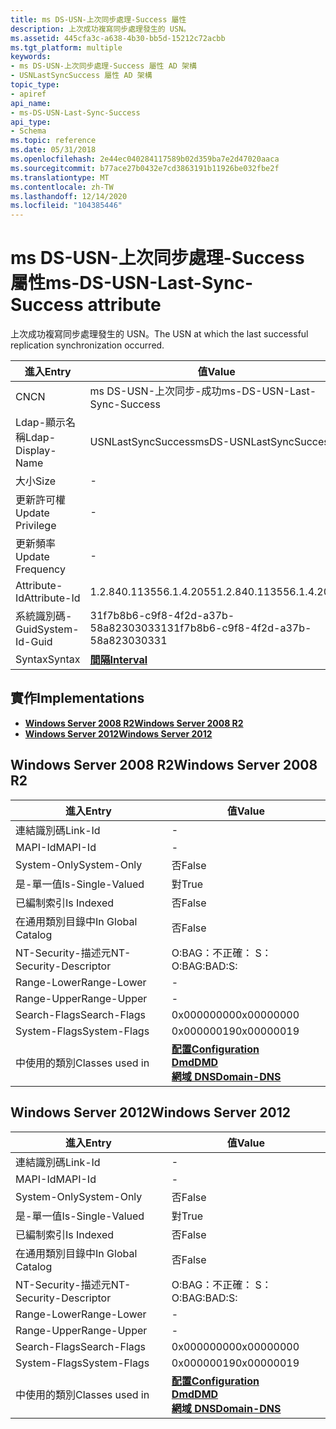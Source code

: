 ```yaml
---
title: ms DS-USN-上次同步處理-Success 屬性
description: 上次成功複寫同步處理發生的 USN。
ms.assetid: 445cfa3c-a638-4b30-bb5d-15212c72acbb
ms.tgt_platform: multiple
keywords:
- ms DS-USN-上次同步處理-Success 屬性 AD 架構
- USNLastSyncSuccess 屬性 AD 架構
topic_type:
- apiref
api_name:
- ms-DS-USN-Last-Sync-Success
api_type:
- Schema
ms.topic: reference
ms.date: 05/31/2018
ms.openlocfilehash: 2e44ec040284117589b02d359ba7e2d47020aaca
ms.sourcegitcommit: b77ace27b0432e7cd3863191b11926be032fbe2f
ms.translationtype: MT
ms.contentlocale: zh-TW
ms.lasthandoff: 12/14/2020
ms.locfileid: "104385446"
---
```

# <a name="ms-ds-usn-last-sync-success-attribute"></a><span data-ttu-id="5fef4-105">ms DS-USN-上次同步處理-Success 屬性</span><span class="sxs-lookup"><span data-stu-id="5fef4-105">ms-DS-USN-Last-Sync-Success attribute</span></span>

<span data-ttu-id="5fef4-106">上次成功複寫同步處理發生的 USN。</span><span class="sxs-lookup"><span data-stu-id="5fef4-106">The USN at which the last successful replication synchronization occurred.</span></span>



| <span data-ttu-id="5fef4-107">進入</span><span class="sxs-lookup"><span data-stu-id="5fef4-107">Entry</span></span> | <span data-ttu-id="5fef4-108">值</span><span class="sxs-lookup"><span data-stu-id="5fef4-108">Value</span></span> |
|-------------------|--------------------------------------|
| <span data-ttu-id="5fef4-109">CN</span><span class="sxs-lookup"><span data-stu-id="5fef4-109">CN</span></span>                | <span data-ttu-id="5fef4-110">ms DS-USN-上次同步-成功</span><span class="sxs-lookup"><span data-stu-id="5fef4-110">ms-DS-USN-Last-Sync-Success</span></span>          |
| <span data-ttu-id="5fef4-111">Ldap-顯示名稱</span><span class="sxs-lookup"><span data-stu-id="5fef4-111">Ldap-Display-Name</span></span> | <span data-ttu-id="5fef4-112">USNLastSyncSuccess</span><span class="sxs-lookup"><span data-stu-id="5fef4-112">msDS-USNLastSyncSuccess</span></span>              |
| <span data-ttu-id="5fef4-113">大小</span><span class="sxs-lookup"><span data-stu-id="5fef4-113">Size</span></span>              | \-                                   |
| <span data-ttu-id="5fef4-114">更新許可權</span><span class="sxs-lookup"><span data-stu-id="5fef4-114">Update Privilege</span></span>  | \-                                   |
| <span data-ttu-id="5fef4-115">更新頻率</span><span class="sxs-lookup"><span data-stu-id="5fef4-115">Update Frequency</span></span>  | \-                                   |
| <span data-ttu-id="5fef4-116">Attribute-Id</span><span class="sxs-lookup"><span data-stu-id="5fef4-116">Attribute-Id</span></span>      | <span data-ttu-id="5fef4-117">1.2.840.113556.1.4.2055</span><span class="sxs-lookup"><span data-stu-id="5fef4-117">1.2.840.113556.1.4.2055</span></span>              |
| <span data-ttu-id="5fef4-118">系統識別碼-Guid</span><span class="sxs-lookup"><span data-stu-id="5fef4-118">System-Id-Guid</span></span>    | <span data-ttu-id="5fef4-119">31f7b8b6-c9f8-4f2d-a37b-58a823030331</span><span class="sxs-lookup"><span data-stu-id="5fef4-119">31f7b8b6-c9f8-4f2d-a37b-58a823030331</span></span> |
| <span data-ttu-id="5fef4-120">Syntax</span><span class="sxs-lookup"><span data-stu-id="5fef4-120">Syntax</span></span>            | [<span data-ttu-id="5fef4-121">**間隔**</span><span class="sxs-lookup"><span data-stu-id="5fef4-121">**Interval**</span></span>](s-interval.md)       |



## <a name="implementations"></a><span data-ttu-id="5fef4-122">實作</span><span class="sxs-lookup"><span data-stu-id="5fef4-122">Implementations</span></span>

-   [<span data-ttu-id="5fef4-123">**Windows Server 2008 R2**</span><span class="sxs-lookup"><span data-stu-id="5fef4-123">**Windows Server 2008 R2**</span></span>](#windows-server-2008-r2)
-   [<span data-ttu-id="5fef4-124">**Windows Server 2012**</span><span class="sxs-lookup"><span data-stu-id="5fef4-124">**Windows Server 2012**</span></span>](#windows-server-2012)

## <a name="windows-server-2008-r2"></a><span data-ttu-id="5fef4-125">Windows Server 2008 R2</span><span class="sxs-lookup"><span data-stu-id="5fef4-125">Windows Server 2008 R2</span></span>



| <span data-ttu-id="5fef4-126">進入</span><span class="sxs-lookup"><span data-stu-id="5fef4-126">Entry</span></span> | <span data-ttu-id="5fef4-127">值</span><span class="sxs-lookup"><span data-stu-id="5fef4-127">Value</span></span> |
|------------------------|----------------------------------------------------------------------------------------------------------------------------------|
| <span data-ttu-id="5fef4-128">連結識別碼</span><span class="sxs-lookup"><span data-stu-id="5fef4-128">Link-Id</span></span>                | \-                                                                                                                               |
| <span data-ttu-id="5fef4-129">MAPI-Id</span><span class="sxs-lookup"><span data-stu-id="5fef4-129">MAPI-Id</span></span>                | \-                                                                                                                               |
| <span data-ttu-id="5fef4-130">System-Only</span><span class="sxs-lookup"><span data-stu-id="5fef4-130">System-Only</span></span>            | <span data-ttu-id="5fef4-131">否</span><span class="sxs-lookup"><span data-stu-id="5fef4-131">False</span></span>                                                                                                                            |
| <span data-ttu-id="5fef4-132">是-單一值</span><span class="sxs-lookup"><span data-stu-id="5fef4-132">Is-Single-Valued</span></span>       | <span data-ttu-id="5fef4-133">對</span><span class="sxs-lookup"><span data-stu-id="5fef4-133">True</span></span>                                                                                                                             |
| <span data-ttu-id="5fef4-134">已編制索引</span><span class="sxs-lookup"><span data-stu-id="5fef4-134">Is Indexed</span></span>             | <span data-ttu-id="5fef4-135">否</span><span class="sxs-lookup"><span data-stu-id="5fef4-135">False</span></span>                                                                                                                            |
| <span data-ttu-id="5fef4-136">在通用類別目錄中</span><span class="sxs-lookup"><span data-stu-id="5fef4-136">In Global Catalog</span></span>      | <span data-ttu-id="5fef4-137">否</span><span class="sxs-lookup"><span data-stu-id="5fef4-137">False</span></span>                                                                                                                            |
| <span data-ttu-id="5fef4-138">NT-Security-描述元</span><span class="sxs-lookup"><span data-stu-id="5fef4-138">NT-Security-Descriptor</span></span> | <span data-ttu-id="5fef4-139">O:BAG：不正確： S：</span><span class="sxs-lookup"><span data-stu-id="5fef4-139">O:BAG:BAD:S:</span></span>                                                                                                                     |
| <span data-ttu-id="5fef4-140">Range-Lower</span><span class="sxs-lookup"><span data-stu-id="5fef4-140">Range-Lower</span></span>            | \-                                                                                                                               |
| <span data-ttu-id="5fef4-141">Range-Upper</span><span class="sxs-lookup"><span data-stu-id="5fef4-141">Range-Upper</span></span>            | \-                                                                                                                               |
| <span data-ttu-id="5fef4-142">Search-Flags</span><span class="sxs-lookup"><span data-stu-id="5fef4-142">Search-Flags</span></span>           | <span data-ttu-id="5fef4-143">0x00000000</span><span class="sxs-lookup"><span data-stu-id="5fef4-143">0x00000000</span></span>                                                                                                                       |
| <span data-ttu-id="5fef4-144">System-Flags</span><span class="sxs-lookup"><span data-stu-id="5fef4-144">System-Flags</span></span>           | <span data-ttu-id="5fef4-145">0x00000019</span><span class="sxs-lookup"><span data-stu-id="5fef4-145">0x00000019</span></span>                                                                                                                       |
| <span data-ttu-id="5fef4-146">中使用的類別</span><span class="sxs-lookup"><span data-stu-id="5fef4-146">Classes used in</span></span>        | [<span data-ttu-id="5fef4-147">**配置**</span><span class="sxs-lookup"><span data-stu-id="5fef4-147">**Configuration**</span></span>](c-configuration.md)<br/> [<span data-ttu-id="5fef4-148">**Dmd**</span><span class="sxs-lookup"><span data-stu-id="5fef4-148">**DMD**</span></span>](c-dmd.md)<br/> [<span data-ttu-id="5fef4-149">**網域 DNS**</span><span class="sxs-lookup"><span data-stu-id="5fef4-149">**Domain-DNS**</span></span>](c-domaindns.md)<br/> |



## <a name="windows-server-2012"></a><span data-ttu-id="5fef4-150">Windows Server 2012</span><span class="sxs-lookup"><span data-stu-id="5fef4-150">Windows Server 2012</span></span>



| <span data-ttu-id="5fef4-151">進入</span><span class="sxs-lookup"><span data-stu-id="5fef4-151">Entry</span></span> | <span data-ttu-id="5fef4-152">值</span><span class="sxs-lookup"><span data-stu-id="5fef4-152">Value</span></span> |
|------------------------|----------------------------------------------------------------------------------------------------------------------------------|
| <span data-ttu-id="5fef4-153">連結識別碼</span><span class="sxs-lookup"><span data-stu-id="5fef4-153">Link-Id</span></span>                | \-                                                                                                                               |
| <span data-ttu-id="5fef4-154">MAPI-Id</span><span class="sxs-lookup"><span data-stu-id="5fef4-154">MAPI-Id</span></span>                | \-                                                                                                                               |
| <span data-ttu-id="5fef4-155">System-Only</span><span class="sxs-lookup"><span data-stu-id="5fef4-155">System-Only</span></span>            | <span data-ttu-id="5fef4-156">否</span><span class="sxs-lookup"><span data-stu-id="5fef4-156">False</span></span>                                                                                                                            |
| <span data-ttu-id="5fef4-157">是-單一值</span><span class="sxs-lookup"><span data-stu-id="5fef4-157">Is-Single-Valued</span></span>       | <span data-ttu-id="5fef4-158">對</span><span class="sxs-lookup"><span data-stu-id="5fef4-158">True</span></span>                                                                                                                             |
| <span data-ttu-id="5fef4-159">已編制索引</span><span class="sxs-lookup"><span data-stu-id="5fef4-159">Is Indexed</span></span>             | <span data-ttu-id="5fef4-160">否</span><span class="sxs-lookup"><span data-stu-id="5fef4-160">False</span></span>                                                                                                                            |
| <span data-ttu-id="5fef4-161">在通用類別目錄中</span><span class="sxs-lookup"><span data-stu-id="5fef4-161">In Global Catalog</span></span>      | <span data-ttu-id="5fef4-162">否</span><span class="sxs-lookup"><span data-stu-id="5fef4-162">False</span></span>                                                                                                                            |
| <span data-ttu-id="5fef4-163">NT-Security-描述元</span><span class="sxs-lookup"><span data-stu-id="5fef4-163">NT-Security-Descriptor</span></span> | <span data-ttu-id="5fef4-164">O:BAG：不正確： S：</span><span class="sxs-lookup"><span data-stu-id="5fef4-164">O:BAG:BAD:S:</span></span>                                                                                                                     |
| <span data-ttu-id="5fef4-165">Range-Lower</span><span class="sxs-lookup"><span data-stu-id="5fef4-165">Range-Lower</span></span>            | \-                                                                                                                               |
| <span data-ttu-id="5fef4-166">Range-Upper</span><span class="sxs-lookup"><span data-stu-id="5fef4-166">Range-Upper</span></span>            | \-                                                                                                                               |
| <span data-ttu-id="5fef4-167">Search-Flags</span><span class="sxs-lookup"><span data-stu-id="5fef4-167">Search-Flags</span></span>           | <span data-ttu-id="5fef4-168">0x00000000</span><span class="sxs-lookup"><span data-stu-id="5fef4-168">0x00000000</span></span>                                                                                                                       |
| <span data-ttu-id="5fef4-169">System-Flags</span><span class="sxs-lookup"><span data-stu-id="5fef4-169">System-Flags</span></span>           | <span data-ttu-id="5fef4-170">0x00000019</span><span class="sxs-lookup"><span data-stu-id="5fef4-170">0x00000019</span></span>                                                                                                                       |
| <span data-ttu-id="5fef4-171">中使用的類別</span><span class="sxs-lookup"><span data-stu-id="5fef4-171">Classes used in</span></span>        | [<span data-ttu-id="5fef4-172">**配置**</span><span class="sxs-lookup"><span data-stu-id="5fef4-172">**Configuration**</span></span>](c-configuration.md)<br/> [<span data-ttu-id="5fef4-173">**Dmd**</span><span class="sxs-lookup"><span data-stu-id="5fef4-173">**DMD**</span></span>](c-dmd.md)<br/> [<span data-ttu-id="5fef4-174">**網域 DNS**</span><span class="sxs-lookup"><span data-stu-id="5fef4-174">**Domain-DNS**</span></span>](c-domaindns.md)<br/> |



 

 





